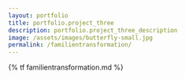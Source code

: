 ```yaml
---
layout: portfolio
title: portfolio.project_three
description: portfolio.project_three_description
image: /assets/images/butterfly-small.jpg
permalink: /familientransformation/
---
```

{% tf familientransformation.md %}
